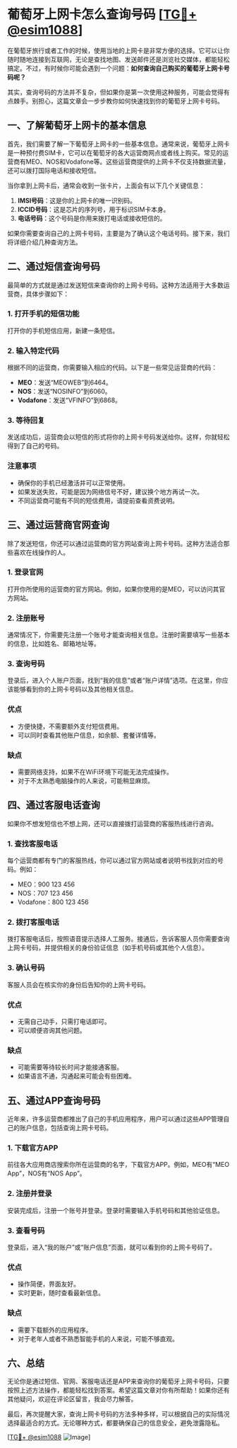 # 葡萄牙上网卡怎么查询号码 [[TG💪+ @esim1088](https://t.me/s/esim1088)]

在葡萄牙旅行或者工作的时候，使用当地的上网卡是非常方便的选择。它可以让你随时随地连接到互联网，无论是查找地图、发送邮件还是浏览社交媒体，都能轻松搞定。不过，有时候你可能会遇到一个问题：**如何查询自己购买的葡萄牙上网卡号码呢？**

其实，查询号码的方法并不复杂，但如果你是第一次使用这种服务，可能会觉得有点棘手。别担心，这篇文章会一步步教你如何快速找到你的葡萄牙上网卡号码。

## 一、了解葡萄牙上网卡的基本信息

首先，我们需要了解一下葡萄牙上网卡的一些基本信息。通常来说，葡萄牙上网卡是一种预付费SIM卡，它可以在葡萄牙的各大运营商网点或者线上购买。常见的运营商有MEO、NOS和Vodafone等。这些运营商提供的上网卡不仅支持数据流量，还可以拨打国际电话和接收短信。

当你拿到上网卡后，通常会收到一张卡片，上面会有以下几个关键信息：
1. **IMSI号码**：这是你的上网卡的唯一识别码。
2. **ICCID号码**：这是芯片的序列号，用于标识SIM卡本身。
3. **电话号码**：这个号码是你用来拨打电话或接收短信的。

如果你需要查询自己的上网卡号码，主要是为了确认这个电话号码。接下来，我们将详细介绍几种查询方法。

## 二、通过短信查询号码

最简单的方式就是通过发送短信来查询你的上网卡号码。这种方法适用于大多数运营商，具体步骤如下：

### 1. 打开手机的短信功能
打开你的手机短信应用，新建一条短信。

### 2. 输入特定代码
根据不同的运营商，你需要输入相应的代码。以下是一些常见运营商的代码：
- **MEO**：发送“MEOWEB”到6464。
- **NOS**：发送“NOSINFO”到6060。
- **Vodafone**：发送“VFINFO”到6868。

### 3. 等待回复
发送成功后，运营商会以短信的形式将你的上网卡号码发送给你。这样，你就轻松得到了自己的号码。

### 注意事项
- 确保你的手机已经激活并可以正常使用。
- 如果发送失败，可能是因为网络信号不好，建议换个地方再试一次。
- 不同运营商可能有不同的短信费用，请提前查看资费说明。

## 三、通过运营商官网查询

除了发送短信，你还可以通过运营商的官方网站查询上网卡号码。这种方法适合那些喜欢在线操作的人。

### 1. 登录官网
打开你所使用的运营商的官方网站。例如，如果你使用的是MEO，可以访问其官方网站。

### 2. 注册账号
通常情况下，你需要先注册一个账号才能查询相关信息。注册时需要填写一些基本的信息，比如姓名、邮箱地址等。

### 3. 查询号码
登录后，进入个人账户页面，找到“我的信息”或者“账户详情”选项。在这里，你应该能够看到你的上网卡号码以及其他相关信息。

### 优点
- 方便快捷，不需要额外支付短信费用。
- 可以同时查看其他账户信息，如余额、套餐详情等。

### 缺点
- 需要网络支持，如果不在WiFi环境下可能无法完成操作。
- 对于不太熟悉电脑操作的人来说，可能稍显麻烦。

## 四、通过客服电话查询

如果你不想发短信也不想上网，还可以直接拨打运营商的客服热线进行咨询。

### 1. 查找客服电话
每个运营商都有专门的客服热线，你可以通过官方网站或者说明书找到对应的号码。例如：
- MEO：900 123 456
- NOS：707 123 456
- Vodafone：800 123 456

### 2. 拨打客服电话
拨打客服电话后，按照语音提示选择人工服务。接通后，告诉客服人员你需要查询上网卡号码，并提供相关的身份验证信息（如手机号码或其他个人信息）。

### 3. 确认号码
客服人员会在核实你的身份后告知你的上网卡号码。

### 优点
- 无需自己动手，只需打电话即可。
- 可以顺便咨询其他问题。

### 缺点
- 可能需要等待较长时间才能接通客服。
- 如果语言不通，沟通起来可能会有些困难。

## 五、通过APP查询号码

近年来，许多运营商都推出了自己的手机应用程序，用户可以通过这些APP管理自己的账户信息，包括查询上网卡号码。

### 1. 下载官方APP
前往各大应用商店搜索你所在运营商的名字，下载官方APP。例如，MEO有“MEO App”，NOS有“NOS App”。

### 2. 注册并登录
安装完成后，注册一个账号并登录。登录时需要输入手机号码和其他验证信息。

### 3. 查看号码
登录后，进入“我的账户”或“账户信息”页面，就可以看到你的上网卡号码了。

### 优点
- 操作简便，界面友好。
- 实时更新，随时查看最新信息。

### 缺点
- 需要下载额外的应用程序。
- 对于老年人或者不熟悉智能手机的人来说，可能不够直观。

## 六、总结

无论你是通过短信、官网、客服电话还是APP来查询你的葡萄牙上网卡号码，只要按照上述方法操作，都能轻松找到答案。希望这篇文章对你有所帮助！如果你还有其他疑问，欢迎在评论区留言，我会尽力解答。

最后，再次提醒大家，查询上网卡号码的方法多种多样，可以根据自己的实际情况选择最适合的方式。无论哪种方式，都要确保自己的信息安全，避免泄露隐私。

[[TG💪+ @esim1088](https://t.me/s/esim1088) ![Image](https://i.postimg.cc/4NQfJmqS/Snipaste-2025-05-13-00-14-12.png)]